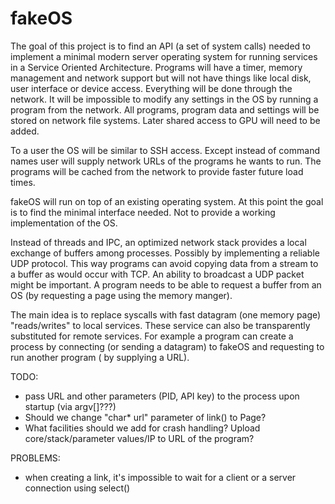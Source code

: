 # fakeOS

The goal of this project is to find an API (a set of system calls) needed to implement a minimal modern server operating system for running services in a Service Oriented Architecture.  Programs will have a timer, memory management and network support but will not have things like local disk, user interface or device access.  Everything will be done through the network.  It will be impossible to modify any settings in the OS by running a program from the network.  All programs, program data and settings will be stored on network file systems.  Later shared access to GPU will need to be added. 

To a user the OS will be similar to SSH access.  Except instead of command names user will supply network URLs of the programs he wants to run.  The programs will be cached from the network to provide faster future load times.

fakeOS will run on top of an existing operating system. At this point the goal is to find the minimal interface needed.  Not to provide a working implementation of the OS.

Instead of threads and IPC, an optimized network stack provides a local exchange of buffers among processes.  Possibly by implementing a reliable UDP protocol.  This way programs can avoid copying data from a stream to a buffer as would occur with TCP. An ability to broadcast a UDP packet might be important. A program needs to be able to request a buffer from an OS (by requesting a page using the memory manger).

The main idea is to replace syscalls with fast datagram (one memory page) "reads/writes" to local services.  These service can also be transparently substituted for remote services.  For example a program can create a process by connecting (or sending a datagram) to fakeOS and requesting to run another program ( by supplying a URL).

TODO:

* pass URL and other parameters (PID, API key) to the process upon startup (via argv[]???)
* Should we change "char* url" parameter of link() to Page?
* What facilities should we add for crash handling?  Upload core/stack/parameter values/IP to URL of the program?

PROBLEMS:

* when creating a link, it's impossible to wait for a client or a server connection using select()

